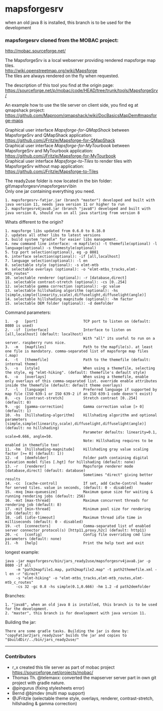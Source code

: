 # mapsforgesrv
when an old java 8 is installed, this branch is to be used for the development

### mapsforgesrv cloned from the MOBAC project:
http://mobac.sourceforge.net/

The MapsforgeSrv is a local webserver providing rendered mapsforge map tiles.  
http://wiki.openstreetmap.org/wiki/Mapsforge<br/>
The tiles are always rendered on the fly when requested.

The description of this tool you find at the origin page:<br/>
https://sourceforge.net/p/mobac/code/HEAD/tree/trunk/tools/MapsforgeSrv/

An example how to use the tile server on client side, you find eg at qmapshack project:<br/>
https://github.com/Maproom/qmapshack/wiki/DocBasicsMapDem#mapsforge-maps  

Graphical user interface *Mapsforge-for-QMapShack* between MapsforgeSrv and QMapShack application:  
https://github.com/JFritzle/Mapsforge-for-QMapShack  
Graphical user interface *Mapsforge-for-MyTourbook* between MapsforgeSrv and MyTourbook application:  
https://github.com/JFritzle/Mapsforge-for-MyTourbook  
Graphical user interface *Mapsforge-to-Tiles* to render tiles with MapsforgeSrv without map application:  
https://github.com/JFritzle/Mapsforge-to-Tiles   

The ready2use folder is now located in the bin folder:  
git\mapsforgesrv\mapsforgesrv\bin  
Only one jar containing everything you need.

	1. mapsforgesrv-fatjar.jar (branch "master") developed and built with java version 11, needs java version 11 or higher to run
	2. mapsforgesrv4java8.jar (branch "java8") developed and built with java version 8, should run on all java starting from version 8

Whats different to the origin?

	1. mapsforge libs updated from 0.6.0 to 0.16.0
	2. updates all other libs to latest versions
	3. build system "gradle" for easier libs management.
	4. new command line interface: -m mapfile(s) -t themefile(optional) -l language(optional) -s themestyle(optional)
	5. tcp port selection(optional), eg -p 8081
	6. interface selection(optional): -if [all,localhost]
	7. language selection(optional): -l en
	8. selectable style (optional): -s elmt-mtb
	9. selectable overlays (optional): -o "elmt-mtbs_tracks,elmt-mtb_routes"
	10. selectable renderer (optional): -r [database,direct]
	11. selectable contrast-stretch (optional): -cs [0..254]
	12. selectable gamma correction (optional): -gc value
	13. selectable hillshading algorithm (optional): -hs [simple,simple(linearity,scale),diffuselight,diffuselight(angle)]
	14. selectable hillshading magnitude (optional): -hm factor
	15. selectable DEM folder (optional): -d demfolder


Command parameters:

	1.  -p   [port]						TCP port to listen on (default:  8080 is used)
	2.  -if  [interface]				Interface to listen on [all,localhost] (default: localhost)
										With "all" its useful to run on a server. raspberry runs nice.
	3.  -m   [mapfiles]					Path to the mapfile(s). at least one file is mandatory. comma-separated list of mapsforge map files (.map)
	4.  -t   [themefile]				Path to the themefile (default: internal theme)
	5.  -s   [style]					When using a themefile, selecting the style, eg "elmt-hiking". (default: themefile's default style)
	6.  -o   [overlays]					When using a themefile, enable only overlays of this comma-separated list. override enable attributes inside the themefile (default: default theme overlays)
	7.  -l   [language]					Preferred language if supported by map file (ISO 639-1 or ISO 639-2 if an ISO 639-1 code doesn't exist)
	8.  -cs  [contrast-stretch]			Stretch contrast [0..254] (default: 0)
	9.  -gc  [gamma-correction] 		Gamma correction value [> 0] (default: 1)
	10. -hs  [hillshading-algorithm]	Hillshading algorithm and optional parameters [simple,simple(linearity,scale),diffuselight,diffuselight(angle)] (default: no hillshading)
										Parameter defaults: linearity=0.1, scale=0.666, angle=50.
										Note: Hillshading requires to be enabled in themefile too!
	11. -hm  [hillshading-magnitude]	Hillshading gray value scaling factor [>= 0] (default: 1))
	12. -d   [demfolder]				Folder path containing digital elevation model files [.hgt] for hillshading (default: none)
	13. -r   [renderer]					Mapsforge renderer mode [database,direct] (default: database)
										Sometimes "direct" giving better results	
	14. -cc  [cache-control]			If set, add Cache-Control header for served tiles. value in seconds, (default: 0 - disabled)
	15. -mxq [max-queuesize]			Maximum queue size for waiting & running rendering jobs (default: 256)
	16. -mxt [max-thread]				Maximum concurrent threads for rendering job (default: 8)
	17. -mit [min-thread]				Minimum pool size for rendering job (default: 0)
	18. -idl [idle-timeout]				Maximum thread idle time in milliseconds (default: 0 - disabled)
	19. -ct  [connectors]				Comma-separated list of enabled server connector protocol(s) [http11,proxy,h2c] (default: http11)
	20. -c   [config]					Config file overriding cmd line parameters (default: none)
	21. -h   [help]						Print the help text and exit 


longest example:
```console
java -jar mapsforgesrv/bin/jars_ready2use/mapsforgesrv4java8.jar -p 8080 -if all
     -m "path2mapfile1.map, path2mapfile2.map" -t path2themefile.xml -l en -r "direct" 
     -s "elmt-hiking" -o "elmt-mtbs_tracks,elmt-mtb_routes,elmt-mtb_c_routes"
     -cs 32 -gc 0.8 -hs simple(0.1,0.666) -hm 1.2 -d path2demfolder
```

Branches:

	1. "java8", when an old java 8 is installed, this branch is to be used for the development.
	2. "master", this branch is for development with java version 11.

Building the jar:

	There are some gradle tasks. Building the jar is done by:
	"copyFatJar2jars_ready2use" builds the jar and copies to "$buildDir/../bin/jars_ready2use/"

-------------
### Contributors
- r_x created this tile server as part of mobac project https://sourceforge.net/projects/mobac/
- Thomas Th. @telemaxx: converted the mapserver server part in own git project with gradle nature.
- @pingurus (fixing stylesheets error)
- Bernd @bjmdev (multi map support)
- @JFritzle (selectable theme style, overlays, renderer, contrast-stretch, hillshading & gamma correction)


